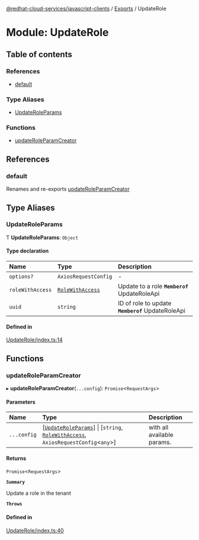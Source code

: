 [@redhat-cloud-services/javascript-clients](../README.md) / [Exports](../modules.md) / UpdateRole

# Module: UpdateRole

## Table of contents

### References

- [default](UpdateRole.md#default)

### Type Aliases

- [UpdateRoleParams](UpdateRole.md#updateroleparams)

### Functions

- [updateRoleParamCreator](UpdateRole.md#updateroleparamcreator)

## References

### default

Renames and re-exports [updateRoleParamCreator](UpdateRole.md#updateroleparamcreator)

## Type Aliases

### UpdateRoleParams

Ƭ **UpdateRoleParams**: `Object`

#### Type declaration

| Name | Type | Description |
| :------ | :------ | :------ |
| `options?` | `AxiosRequestConfig` | - |
| `roleWithAccess` | [`RoleWithAccess`](../interfaces/types.RoleWithAccess.md) | Update to a role **`Memberof`** UpdateRoleApi |
| `uuid` | `string` | ID of role to update **`Memberof`** UpdateRoleApi |

#### Defined in

[UpdateRole/index.ts:14](https://github.com/RedHatInsights/javascript-clients/blob/main/packages/rbac/UpdateRole/index.ts#L14)

## Functions

### updateRoleParamCreator

▸ **updateRoleParamCreator**(`...config`): `Promise`\<`RequestArgs`\>

#### Parameters

| Name | Type | Description |
| :------ | :------ | :------ |
| `...config` | [[`UpdateRoleParams`](UpdateRole.md#updateroleparams)] \| [`string`, [`RoleWithAccess`](../interfaces/types.RoleWithAccess.md), `AxiosRequestConfig`\<`any`\>] | with all available params. |

#### Returns

`Promise`\<`RequestArgs`\>

**`Summary`**

Update a role in the tenant

**`Throws`**

#### Defined in

[UpdateRole/index.ts:40](https://github.com/RedHatInsights/javascript-clients/blob/main/packages/rbac/UpdateRole/index.ts#L40)
